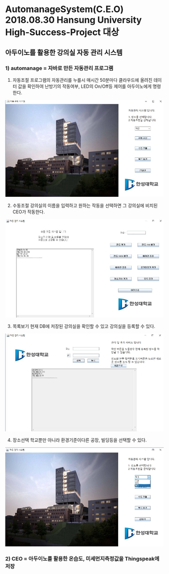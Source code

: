 # AutomanageSystem(C.E.O) 2018.08.30 Hansung University High-Success-Project 대상
## 아두이노를 활용한 강의실 자동 관리 시스템


### 1) automanage = 자바로 만든 자동관리 프로그램

1. 자동조절
프로그램의 자동관리를 누를시 매시간 50분마다 클라우드에 올려진 데이터 값을 확인하여 난방기의 작동여부, LED의 On/Off등 제어를 아두이노에게 명령한다.


![autoprograme](./doc/AutoPrograme.JPG)


2. 수동조절
강의실의 이름을 입력하고 원하는 작동을 선택하면 그 강의실에 비치된 CEO가 작동한다.


![picture2](./doc/picture2.JPG)


3. 목록보기
현재 DB에 저장된 강의실을 확인할 수 있고 강의실을 등록할 수 있다.


![picture3](./doc/picture3.JPG)


4. 장소선택
학교뿐만 아니라 환경기준이다른 공장, 빌딩등을 선택할 수 있다.


![picture4](./doc/picture4.jpg)

### 2) CEO = 아두이노를 활용한 온습도, 미세먼지측정값을 Thingspeak에 저장

